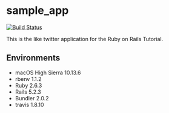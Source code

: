 # sample_app

[![Build Status](https://travis-ci.org/cat2koban/sample_app.svg?branch=master)](https://travis-ci.org/cat2koban/sample_app)

This is the like twitter application for the Ruby on Rails Tutorial.

## Environments

- macOS High Sierra 10.13.6
- rbenv 1.1.2
- Ruby 2.6.3
- Rails 5.2.3
- Bundler 2.0.2
- travis 1.8.10
